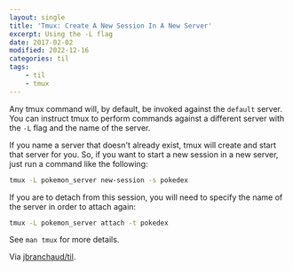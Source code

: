 ```yaml
---
layout: single
title: 'Tmux: Create A New Session In A New Server'
excerpt: Using the -L flag
date: 2017-02-02
modified: 2022-12-16
categories: til
tags:
    - til
    - tmux
---
```


Any tmux command will, by default, be invoked against the `default`
server. You can instruct tmux to perform commands against a different server
with the `-L` flag and the name of the server.

If you name a server that doesn't already exist, tmux will create and start
that server for you. So, if you want to start a new session in a new server,
just run a command like the following:

```bash
tmux -L pokemon_server new-session -s pokedex
```

If you are to detach from this session, you will need to specify the name of
the server in order to attach again:

```bash
tmux -L pokemon_server attach -t pokedex
```

See `man tmux` for more details.

Via [jbranchaud/til](https://github.com/jbranchaud/til).
